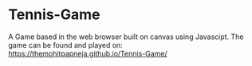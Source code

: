 # Tennis-Game
A Game based in the web browser built on canvas using Javascipt.
The game can be found and played on: https://themohitpapneja.github.io/Tennis-Game/
